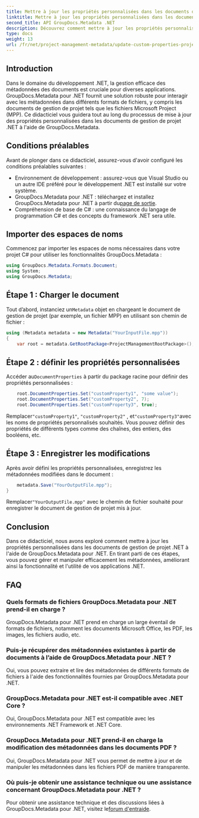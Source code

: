 ```yaml
---
title: Mettre à jour les propriétés personnalisées dans les documents de gestion de projet .NET
linktitle: Mettre à jour les propriétés personnalisées dans les documents de gestion de projet .NET
second_title: API GroupDocs.Metadata .NET
description: Découvrez comment mettre à jour les propriétés personnalisées dans les documents de gestion de projet .NET à l'aide de GroupDocs.Metadata pour .NET. Améliorez la gestion des métadonnées dans vos applications.
type: docs
weight: 13
url: /fr/net/project-management-metadata/update-custom-properties-project-management-documents/
---
```

## Introduction
Dans le domaine du développement .NET, la gestion efficace des métadonnées des documents est cruciale pour diverses applications. GroupDocs.Metadata pour .NET fournit une solution robuste pour interagir avec les métadonnées dans différents formats de fichiers, y compris les documents de gestion de projet tels que les fichiers Microsoft Project (MPP). Ce didacticiel vous guidera tout au long du processus de mise à jour des propriétés personnalisées dans les documents de gestion de projet .NET à l'aide de GroupDocs.Metadata.
## Conditions préalables
Avant de plonger dans ce didacticiel, assurez-vous d'avoir configuré les conditions préalables suivantes :
- Environnement de développement : assurez-vous que Visual Studio ou un autre IDE préféré pour le développement .NET est installé sur votre système.
-  GroupDocs.Metadata pour .NET : téléchargez et installez GroupDocs.Metadata pour .NET à partir du[page de sortie](https://releases.groupdocs.com/metadata/net/).
- Compréhension de base de C# : une connaissance du langage de programmation C# et des concepts du framework .NET sera utile.

## Importer des espaces de noms
Commencez par importer les espaces de noms nécessaires dans votre projet C# pour utiliser les fonctionnalités GroupDocs.Metadata :
```csharp
using GroupDocs.Metadata.Formats.Document;
using System;
using GroupDocs.Metadata;
```
## Étape 1 : Charger le document
 Tout d’abord, instanciez un`Metadata` objet en chargeant le document de gestion de projet (par exemple, un fichier MPP) en utilisant son chemin de fichier :
```csharp
using (Metadata metadata = new Metadata("YourInputFile.mpp"))
{
    var root = metadata.GetRootPackage<ProjectManagementRootPackage>();
```
## Étape 2 : définir les propriétés personnalisées
 Accéder au`DocumentProperties` à partir du package racine pour définir des propriétés personnalisées :
```csharp
    root.DocumentProperties.Set("customProperty1", "some value");
    root.DocumentProperties.Set("customProperty2", 7);
    root.DocumentProperties.Set("customProperty3", true);
```
 Remplacer`"customProperty1"`, `"customProperty2"` , et`"customProperty3"`avec les noms de propriétés personnalisés souhaités. Vous pouvez définir des propriétés de différents types comme des chaînes, des entiers, des booléens, etc.
## Étape 3 : Enregistrer les modifications
Après avoir défini les propriétés personnalisées, enregistrez les métadonnées modifiées dans le document :
```csharp
    metadata.Save("YourOutputFile.mpp");
}
```
 Remplacer`"YourOutputFile.mpp"` avec le chemin de fichier souhaité pour enregistrer le document de gestion de projet mis à jour.

## Conclusion
Dans ce didacticiel, nous avons exploré comment mettre à jour les propriétés personnalisées dans les documents de gestion de projet .NET à l'aide de GroupDocs.Metadata pour .NET. En tirant parti de ces étapes, vous pouvez gérer et manipuler efficacement les métadonnées, améliorant ainsi la fonctionnalité et l'utilité de vos applications .NET.

## FAQ
### Quels formats de fichiers GroupDocs.Metadata pour .NET prend-il en charge ?
GroupDocs.Metadata pour .NET prend en charge un large éventail de formats de fichiers, notamment les documents Microsoft Office, les PDF, les images, les fichiers audio, etc.
### Puis-je récupérer des métadonnées existantes à partir de documents à l’aide de GroupDocs.Metadata pour .NET ?
Oui, vous pouvez extraire et lire des métadonnées de différents formats de fichiers à l'aide des fonctionnalités fournies par GroupDocs.Metadata pour .NET.
### GroupDocs.Metadata pour .NET est-il compatible avec .NET Core ?
Oui, GroupDocs.Metadata pour .NET est compatible avec les environnements .NET Framework et .NET Core.
### GroupDocs.Metadata pour .NET prend-il en charge la modification des métadonnées dans les documents PDF ?
Oui, GroupDocs.Metadata pour .NET vous permet de mettre à jour et de manipuler les métadonnées dans les fichiers PDF de manière transparente.
### Où puis-je obtenir une assistance technique ou une assistance concernant GroupDocs.Metadata pour .NET ?
 Pour obtenir une assistance technique et des discussions liées à GroupDocs.Metadata pour .NET, visitez le[forum d'entraide](https://forum.groupdocs.com/c/metadata/14).